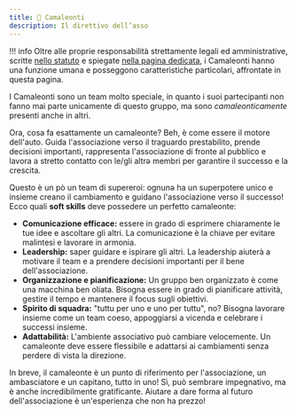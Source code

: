 ```yaml
---
title: 🦎 Camaleonti
description: Il direttivo dell’asso
---
```


!!! info
Oltre alle proprie responsabilità strettamente legali ed amministrative, scritte [nello statuto](../../associazione/statuto.md#art.-10-organo-di-amministrazione) e spiegate [nella pagina dedicata](../../associazione/direttivo/), i Camaleonti hanno una funzione umana e posseggono caratteristiche particolari, affrontate in questa pagina.

I Camaleonti sono un team molto speciale, in quanto i suoi partecipanti non fanno mai parte unicamente di questo gruppo, ma sono *camaleonticamente* presenti anche in altri.

Ora, cosa fa esattamente un camaleonte? Beh, è come essere il motore dell'auto. Guida l'associazione verso il traguardo prestabilito, prende decisioni importanti, rappresenta l'associazione di fronte al pubblico e lavora a stretto contatto con le/gli altrə membri per garantire il successo e la crescita.

Questo è un pò un team di supereroi: ognunə ha un superpotere unico e insieme creano il cambiamento e guidano l'associazione verso il successo!  
Ecco quali **soft skills** deve possedere un perfetto camaleonte:

- **Comunicazione efficace:** essere in grado di esprimere chiaramente le tue idee e ascoltare gli altri. La comunicazione è la chiave per evitare malintesi e lavorare in armonia.
- **Leadership:** saper guidare e ispirare gli altri. La leadership aiuterà a motivare il team e a prendere decisioni importanti per il bene dell'associazione.
- **Organizzazione e pianificazione:** Un gruppo ben organizzato è come una macchina ben oliata. Bisogna essere in grado di pianificare attività, gestire il tempo e mantenere il focus sugli obiettivi.
- **Spirito di squadra:** "tuttu per uno e uno per tuttu", no? Bisogna lavorare insieme come un team coeso, appoggiarsi a vicenda e celebrare i successi insieme.
- **Adattabilità:** L'ambiente associativo può cambiare velocemente. Un camaleonte deve essere flessibile e adattarsi ai cambiamenti senza perdere di vista la direzione.

In breve, il camaleonte è un punto di riferimento per l'associazione, un ambasciatore e un capitano, tutto in uno! Sì, può sembrare impegnativo, ma è anche incredibilmente gratificante. Aiutare a dare forma al futuro dell'associazione è un'esperienza che non ha prezzo!